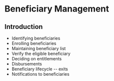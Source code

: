 # Beneficiary Management

## Introduction

* Identifying beneficiaries
* Enrolling beneficiaries
* Maintaining beneficiary list
* Verify the eligible beneficiary
* Deciding on entitlements
* Disbursements
* Beneficiary lifecycle -- exits
* Notifications to beneficiaries
